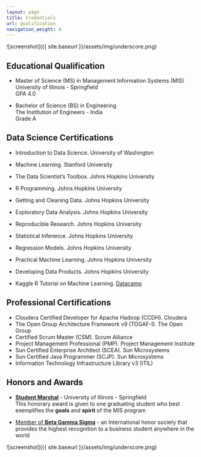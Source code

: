 ```yaml
---
layout: page
title: Credentials
url: qualification
navigation_weight: 4
---
```

![screenshot]({{ site.baseurl }}/assets/img/underscore.png)

## Educational Qualification

* Master of Science (MS) in Management Information Systems (MIS)<br>
University of Illinois - Springfield <br>
GPA 4.0

* Bachelor of Science (BS) in Engineering <br>
The Institution of Engineers - India <br>
Grade A


## Data Science Certifications

* Introduction to Data Science. University of Washington
* Machine Learning. Stanford University

* The Data Scientist’s Toolbox. Johns Hopkins University
* R Programming. Johns Hopkins University 
* Getting and Cleaning Data. Johns Hopkins University 
* Exploratory Data Analysis. Johns Hopkins University 
* Reproducible Research. Johns Hopkins University 
* Statistical Inference. Johns Hopkins University
* Regression Models. Johns Hopkins University
* Practical Machine Learning. Johns Hopkins University
* Developing Data Products. Johns Hopkins University 

* Kaggle R Tutorial on Machine Learning. [Datacamp](https://www.datacamp.com/home)


## Professional Certifications

* Cloudera Certified Developer for Apache Hadoop (CCDH). Cloudera
* The Open Group Architecture Framework v9 (TOGAF-I). The Open Group
* Certified Scrum Master (CSM). Scrum Alliance
* Project Management Professional (PMP). Project Management Institute
* Sun Certified Enterprise Architect (SCEA). Sun Microsystems
* Sun Certified Java Programmer (SCJP). Sun Microsystems
* Information Technology Infrastructure Library v3 (ITIL)


## Honors and Awards

* [**Student Marshal**](http://news.uis.edu/2013/04/uis-to-hold-42nd-commencement-ceremony.html) - University of Illinois - Springfield <br>
This honorary award is given to one graduating student who best exemplifies the **goals** and **spirit** of the MIS program 


* [Member of **Beta Gamma Sigma**](http://spotlight.uis.edu/2013/05/uis-college-of-business-and-management.html) - an International honor society that provides the highest recognition to a business student anywhere in the world

![screenshot]({{ site.baseurl }}/assets/img/underscore.png)